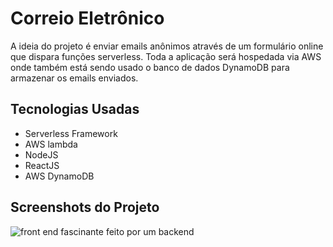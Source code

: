 # Correio Eletrônico
A ideia do projeto é enviar emails anônimos através de um formulário online que dispara funções serverless. Toda a aplicação será hospedada via AWS onde também está sendo usado o banco de dados DynamoDB para armazenar os emails enviados.

## Tecnologias Usadas
- Serverless Framework
- AWS lambda
- NodeJS
- ReactJS
- AWS DynamoDB

## Screenshots do Projeto
![front end fascinante feito por um backend](https://s3.us-west-2.amazonaws.com/secure.notion-static.com/85004789-f186-490d-9e14-00f800087ab6/Untitled.png?X-Amz-Algorithm=AWS4-HMAC-SHA256&X-Amz-Content-Sha256=UNSIGNED-PAYLOAD&X-Amz-Credential=AKIAT73L2G45EIPT3X45%2F20220314%2Fus-west-2%2Fs3%2Faws4_request&X-Amz-Date=20220314T075353Z&X-Amz-Expires=86400&X-Amz-Signature=014a24266e50e785db69b6508e84406bc9a4377668636f404d48c7cff5cd327c&X-Amz-SignedHeaders=host&response-content-disposition=filename%20%3D%22Untitled.png%22&x-id=GetObject)
